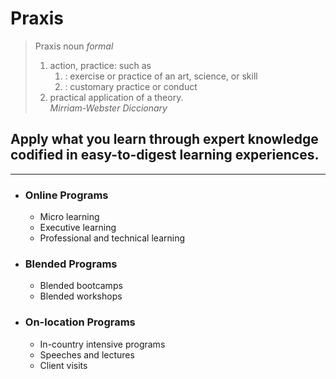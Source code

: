 # Praxis
> Praxis noun _formal_
> 1. action, practice: such as
>     1. : exercise or practice of an art, science, or skill
>     2. : customary practice or conduct
> 2. practical application of a theory.  
> _Mirriam-Webster Diccionary_

## Apply what you learn through expert knowledge codified in easy-to-digest learning experiences.
---
- ### Online Programs
  - Micro learning
  - Executive learning
  - Professional and technical learning
- ### Blended Programs
  - Blended bootcamps
  - Blended workshops
- ### On-location Programs
  - In-country intensive programs
  - Speeches and lectures
  - Client visits
